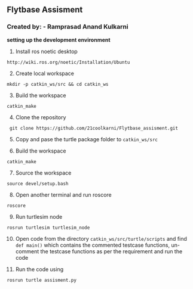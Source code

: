 ## Flytbase Assisment
### Created by: - Ramprasad Anand Kulkarni



**setting up the development environment**
1) Install ros noetic desktop

`http://wiki.ros.org/noetic/Installation/Ubuntu`

2) Create local workspace 

`mkdir -p catkin_ws/src && cd catkin_ws`

3) Build the workspace

`catkin_make`

4) Clone the repository

` git clone https://github.com/21coolkarni/Flytbase_assisment.git`

5) Copy and pase the turtle package folder to `catkin_ws/src`

6) Build the workspace 

`catkin_make`

7) Source the workspace 

`source devel/setup.bash`

8) Open another terminal and run roscore

`roscore`

9) Run turtlesim node 

`rosrun turtlesim turtlesim_node`

10) Open code from the directory `catkin_ws/src/turtle/scripts` and find `def main()` which contains the commented testcase functions, un-comment the testcase functions as per the requirement and run the code

11) Run the code using 

`rosrun turtle assisment.py`
